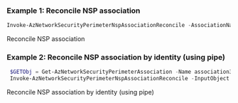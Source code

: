 ### Example 1: Reconcile NSP association
```powershell
Invoke-AzNetworkSecurityPerimeterNspAssociationReconcile -AssociationName association3 -NetworkSecurityPerimeterName nsp3 -ResourceGroupName ResourceGroup-1 
```

Reconcile NSP association

### Example 2: Reconcile NSP association by identity (using pipe)
```powershell
 $GETObj = Get-AzNetworkSecurityPerimeterAssociation -Name association3 -ResourceGroupName ResourceGroup-1 -SecurityPerimeterName nsp3
 Invoke-AzNetworkSecurityPerimeterNspAssociationReconcile -InputObject $GETObj
```

Reconcile NSP association by identity (using pipe)

